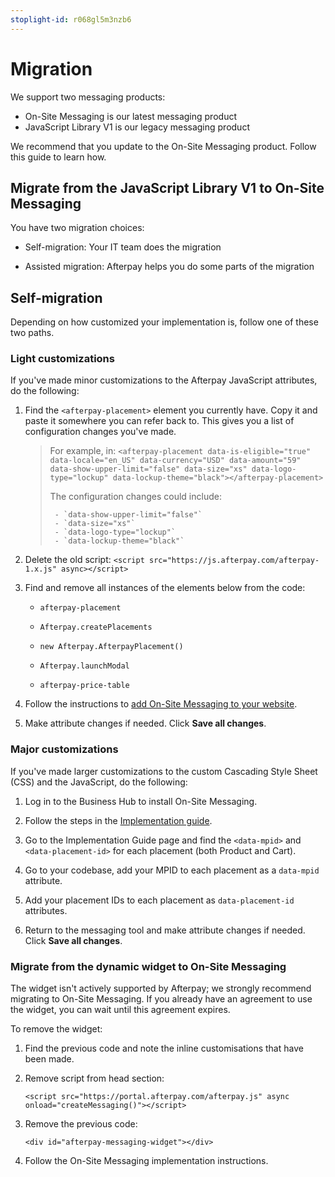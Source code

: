 ```yaml
---
stoplight-id: r068gl5m3nzb6
---
```


# Migration

We support two messaging products: 
- On-Site Messaging is our latest messaging product
- JavaScript Library V1 is our legacy messaging product

We recommend that you update to the On-Site Messaging product. Follow this guide to learn how.

## Migrate from the JavaScript Library V1 to On-Site Messaging

You have two migration choices:

- Self-migration: Your IT team does the migration

- Assisted migration: Afterpay helps you do some parts of the migration

## Self-migration

Depending on how customized your implementation is, follow one of these two paths. 

### Light customizations

If you've made minor customizations to the Afterpay JavaScript attributes, do the following:

1. Find the `<afterpay-placement>` element you currently have. Copy it and paste it somewhere you can refer back to. This gives you a list of configuration changes you've made. 
    >For example, in:
    > `<afterpay-placement data-is-eligible="true" data-locale="en_US" data-currency="USD" data-amount="59" data-show-upper-limit="false" data-size="xs" data-logo-type="lockup" data-lockup-theme="black"></afterpay-placement>`
    >  
    >
    >  The configuration changes could include:
   >
    >      - `data-show-upper-limit="false"`
    >      - `data-size="xs"`
    >      - `data-logo-type="lockup"`
    >      - `data-lockup-theme="black"`

2. Delete the old script: `<script src="https://js.afterpay.com/afterpay-1.x.js" async></script>`

3. Find and remove all instances of the elements below from the code:

    - `afterpay-placement`

    - `Afterpay.createPlacements`

    - `new Afterpay.AfterpayPlacement()`

    - `Afterpay.launchModal`

    - `afterpay-price-table`

4. Follow the instructions to [add On-Site Messaging to your website](https://developers.cash.app/docs/merchant/afterpay-messaging/implementation#add-on-site-messaging-to-your-storefront).

5. Make attribute changes if needed. Click **Save all changes**.

### Major customizations

If you've made larger customizations to the custom Cascading Style Sheet (CSS) and the JavaScript, do the following:

1. Log in to the Business Hub to install On-Site Messaging. 

2. Follow the steps in the [Implementation guide](https://developers.cash.app/docs/merchant/afterpay-messaging/implementation).

3. Go to the Implementation Guide page and find the `<data-mpid>` and `<data-placement-id>` for each placement (both Product and Cart).

4. Go to your codebase, add your MPID to each placement as a `data-mpid` attribute.

5. Add your placement IDs to each placement as `data-placement-id` attributes.

6. Return to the messaging tool and make attribute changes if needed. Click **Save all changes**.

### Migrate from the dynamic widget to On-Site Messaging

The widget isn't actively supported by Afterpay; we strongly recommend migrating to On-Site Messaging. If you already have an agreement to use the widget, you can wait until this agreement expires.

To remove the widget:

1. Find the previous code and note the inline customisations that have been made.

2. Remove script from head section:

    `<script src="https://portal.afterpay.com/afterpay.js" async onload="createMessaging()"></script>`

3. Remove the previous code:

    `<div id="afterpay-messaging-widget"></div>`

4. Follow the On-Site Messaging implementation instructions.
